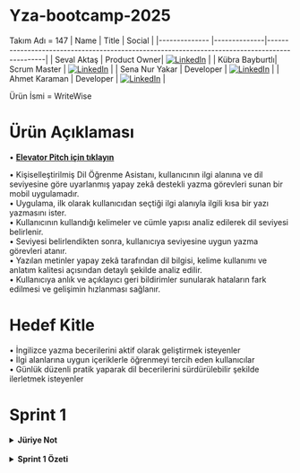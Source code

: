 # Yza-bootcamp-2025
Takım Adı = 147
| Name           | Title        | Social                                                                                       |
|--------------  |--------------|----------------------------------------------------------------------------------------------|
| Seval Aktaş    | Product Owner| [![LinkedIn](https://cdn-icons-png.flaticon.com/24/174/174857.png)](https://www.linkedin.com/in/seval-aktas-a488542a0?utm_source=share&utm_campaign=share_via&utm_content=profile&utm_medium=android_app) |
| Kübra Bayburtlı| Scrum Master | [![LinkedIn](https://cdn-icons-png.flaticon.com/24/174/174857.png)](https://www.linkedin.com/in/kubra-bayburtli) |
| Sena Nur Yakar | Developer    | [![LinkedIn](https://cdn-icons-png.flaticon.com/24/174/174857.png)](https://www.linkedin.com/in/sena-nur-yakar) |
| Ahmet Karaman  | Developer    | [![LinkedIn](https://cdn-icons-png.flaticon.com/24/174/174857.png)]() |

Ürün İsmi = WriteWise

  # Ürün Açıklaması

  • **[Elevator Pitch için tıklayın](./genel_dosyalar/Elevator_Pıtch.pdf)**  
  
  • Kişiselleştirilmiş Dil Öğrenme Asistanı, kullanıcının ilgi alanına ve dil seviyesine göre uyarlanmış yapay zekâ destekli yazma görevleri sunan bir mobil uygulamadır.  
  • Uygulama, ilk olarak kullanıcıdan seçtiği ilgi alanıyla ilgili kısa bir yazı yazmasını ister.  
  • Kullanıcının kullandığı kelimeler ve cümle yapısı analiz edilerek dil seviyesi belirlenir.  
  • Seviyesi belirlendikten sonra, kullanıcıya seviyesine uygun yazma görevleri atanır.  
  • Yazılan metinler yapay zekâ tarafından dil bilgisi, kelime kullanımı ve anlatım kalitesi açısından detaylı şekilde analiz edilir.  
  • Kullanıcıya anlık ve açıklayıcı geri bildirimler sunularak hataların fark edilmesi ve gelişimin hızlanması sağlanır.



# Hedef Kitle

• İngilizce yazma becerilerini aktif olarak geliştirmek isteyenler  
• İlgi alanlarına uygun içeriklerle öğrenmeyi tercih eden kullanıcılar  
• Günlük düzenli pratik yaparak dil becerilerini sürdürülebilir şekilde ilerletmek isteyenler



# Sprint 1  

<details>
  <summary><strong>Jüriye Not</strong></summary>
  <p>
    Sprint 1 döneminde proje fikrimizi değiştirmek zorunda kaldık. Bu süreçte sınav haftasının da etkisiyle aktif geliştirme yapamadık.
    Ancak yeni proje fikrimizi netleştirdik ve Sprint 2’ye geçiş için gerekli hazırlıkları tamamladık. Takımca motiveyiz ve önümüzdeki sprintte çalışmaları hızlandırmayı planlıyoruz.
    Anlayışınız için teşekkür ederiz.
  </p>
</details>

<br/>

<details>
  <summary><strong>Sprint 1 Özeti</strong></summary>

- Proje fikrimizde değişiklik yapıldı.  
- Yeni proje fikri üzerinde takım olarak mutabık kalındı ve ana hatları netleştirildi.  
- Takım rolleri belirlendi ve görev dağılımı yapıldı.  
- Bir sonraki sprintte ürün backlog’u oluşturulacak ve ilk MVP adımları atılacaktır.  

#### Sprint Review
Sprint boyunca proje fikri güncellenmiş, takım rolleri belirlenmiş ve teknik hazırlıklar tamamlanarak proje yönü netleştirilmiştir.

#### Sprint Retrospective
- Yeni proje fikrinde fikir birliği sağlandı ve belirsizlik giderildi.  
- Zaman yönetimi sprint boyunca yeterince verimli değildi.  
- Takım içi iletişim ve koordinasyonu geliştirmek adına önümüzdeki sprintte daha yapılandırılmış bir işleyiş hedeflenmektedir.

</details>
